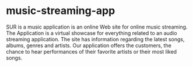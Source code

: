 # music-streaming-app

SUR is a music application is an online Web site for online music streaming. The Application is a virtual showcase for everything related to an audio streaming application. The site has information regarding the latest songs, albums, genres and artists. Our application offers the customers, the chance to hear performances of their favorite artists or their most liked songs. 
